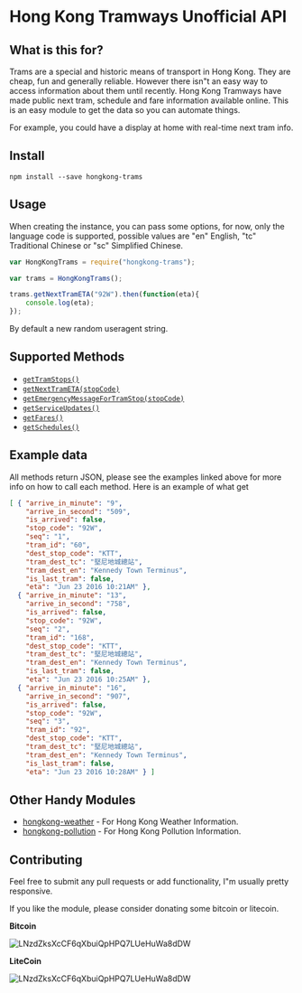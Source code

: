 Hong Kong Tramways Unofficial API
=====================================

## What is this for?

Trams are a special and historic means of transport in Hong Kong. They are cheap, fun and generally reliable. However there isn"t an easy way to access information about them until recently. Hong Kong Tramways have made public next tram, schedule and fare information available online. This is an easy module to get the data so you can automate things.

For example, you could have a display at home with real-time next tram info.


## Install

`npm install --save hongkong-trams`


## Usage

When creating the instance, you can pass some options, for now, only the language code is supported, possible values are "en" English, "tc" Traditional Chinese or "sc" Simplified Chinese.

```javascript
var HongKongTrams = require("hongkong-trams");

var trams = HongKongTrams();

trams.getNextTramETA("92W").then(function(eta){
    console.log(eta);
});
```

By default a new random useragent string.


## Supported Methods

* [`getTramStops()`](examples/getTramStops.js)
* [`getNextTramETA(stopCode)`](examples/getNextTramETA.js)
* [`getEmergencyMessageForTramStop(stopCode)`](examples/getEmergencyMessageForTramStop.js)
* [`getServiceUpdates()`](examples/getServiceUpdates.js)
* [`getFares()`](examples/getFares.js)
* [`getSchedules()`](examples/getSchedules.js)


## Example data

All methods return JSON, please see the examples linked above for more info on how to call each method. Here is an example of what get

```json
[ { "arrive_in_minute": "9",
    "arrive_in_second": "509",
    "is_arrived": false,
    "stop_code": "92W",
    "seq": "1",
    "tram_id": "60",
    "dest_stop_code": "KTT",
    "tram_dest_tc": "堅尼地城總站",
    "tram_dest_en": "Kennedy Town Terminus",
    "is_last_tram": false,
    "eta": "Jun 23 2016 10:21AM" },
  { "arrive_in_minute": "13",
    "arrive_in_second": "758",
    "is_arrived": false,
    "stop_code": "92W",
    "seq": "2",
    "tram_id": "168",
    "dest_stop_code": "KTT",
    "tram_dest_tc": "堅尼地城總站",
    "tram_dest_en": "Kennedy Town Terminus",
    "is_last_tram": false,
    "eta": "Jun 23 2016 10:25AM" },
  { "arrive_in_minute": "16",
    "arrive_in_second": "907",
    "is_arrived": false,
    "stop_code": "92W",
    "seq": "3",
    "tram_id": "92",
    "dest_stop_code": "KTT",
    "tram_dest_tc": "堅尼地城總站",
    "tram_dest_en": "Kennedy Town Terminus",
    "is_last_tram": false,
    "eta": "Jun 23 2016 10:28AM" } ]
```

## Other Handy Modules

* [hongkong-weather](https://www.github.com/hongkongkiwi/node-hongkong-weather) - For Hong Kong Weather Information.
* [hongkong-pollution](https://www.github.com/hongkongkiwi/node-hongkong-pollution) - For Hong Kong Pollution Information.


## Contributing

Feel free to submit any pull requests or add functionality, I"m usually pretty responsive.

If you like the module, please consider donating some bitcoin or litecoin.

__Bitcoin__

![LNzdZksXcCF6qXbuiQpHPQ7LUeHuWa8dDW](http://i.imgur.com/9rsCfv5.png?1)

__LiteCoin__

![LNzdZksXcCF6qXbuiQpHPQ7LUeHuWa8dDW](http://i.imgur.com/yF1RoHp.png?1)
